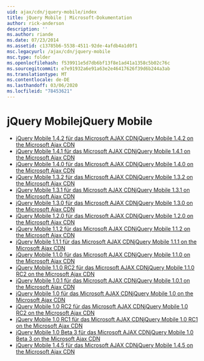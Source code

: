 ```yaml
---
uid: ajax/cdn/jquery-mobile/index
title: jQuery Mobile | Microsoft-Dokumentation
author: rick-anderson
description: ''
ms.author: riande
ms.date: 07/23/2014
ms.assetid: c13785b6-5538-4511-92de-4afdb4a1d0f1
msc.legacyurl: /ajax/cdn/jquery-mobile
msc.type: folder
ms.openlocfilehash: f539911e5d7db6bf13f8e1ad41a1358c5b02c76c
ms.sourcegitcommit: e7e91932a6e91a63e2e46417626f39d6b244a3ab
ms.translationtype: MT
ms.contentlocale: de-DE
ms.lasthandoff: 03/06/2020
ms.locfileid: "78453621"
---
```

# <a name="jquery-mobile"></a><span data-ttu-id="5c4ce-102">jQuery Mobile</span><span class="sxs-lookup"><span data-stu-id="5c4ce-102">jQuery Mobile</span></span>

- [<span data-ttu-id="5c4ce-103">jQuery Mobile 1.4.2 für das Microsoft AJAX CDN</span><span class="sxs-lookup"><span data-stu-id="5c4ce-103">jQuery Mobile 1.4.2 on the Microsoft Ajax CDN</span></span>](cdnjquerymobile142.md)
- [<span data-ttu-id="5c4ce-104">jQuery Mobile 1.4.1 für das Microsoft AJAX CDN</span><span class="sxs-lookup"><span data-stu-id="5c4ce-104">jQuery Mobile 1.4.1 on the Microsoft Ajax CDN</span></span>](cdnjquerymobile141.md)
- [<span data-ttu-id="5c4ce-105">jQuery Mobile 1.4.0 für das Microsoft AJAX CDN</span><span class="sxs-lookup"><span data-stu-id="5c4ce-105">jQuery Mobile 1.4.0 on the Microsoft Ajax CDN</span></span>](cdnjquerymobile140.md)
- [<span data-ttu-id="5c4ce-106">jQuery Mobile 1.3.2 für das Microsoft AJAX CDN</span><span class="sxs-lookup"><span data-stu-id="5c4ce-106">jQuery Mobile 1.3.2 on the Microsoft Ajax CDN</span></span>](cdnjquerymobile132.md)
- [<span data-ttu-id="5c4ce-107">jQuery Mobile 1.3.1 für das Microsoft AJAX CDN</span><span class="sxs-lookup"><span data-stu-id="5c4ce-107">jQuery Mobile 1.3.1 on the Microsoft Ajax CDN</span></span>](cdnjquerymobile131.md)
- [<span data-ttu-id="5c4ce-108">jQuery Mobile 1.3.0 für das Microsoft AJAX CDN</span><span class="sxs-lookup"><span data-stu-id="5c4ce-108">jQuery Mobile 1.3.0 on the Microsoft Ajax CDN</span></span>](cdnjquerymobile130.md)
- [<span data-ttu-id="5c4ce-109">jQuery Mobile 1.2.0 für das Microsoft AJAX CDN</span><span class="sxs-lookup"><span data-stu-id="5c4ce-109">jQuery Mobile 1.2.0 on the Microsoft Ajax CDN</span></span>](cdnjquerymobile120.md)
- [<span data-ttu-id="5c4ce-110">jQuery Mobile 1.1.2 für das Microsoft AJAX CDN</span><span class="sxs-lookup"><span data-stu-id="5c4ce-110">jQuery Mobile 1.1.2 on the Microsoft Ajax CDN</span></span>](cdnjquerymobile112.md)
- [<span data-ttu-id="5c4ce-111">jQuery Mobile 1.1.1 für das Microsoft AJAX CDN</span><span class="sxs-lookup"><span data-stu-id="5c4ce-111">jQuery Mobile 1.1.1 on the Microsoft Ajax CDN</span></span>](cdnjquerymobile111.md)
- [<span data-ttu-id="5c4ce-112">jQuery Mobile 1.1.0 für das Microsoft AJAX CDN</span><span class="sxs-lookup"><span data-stu-id="5c4ce-112">jQuery Mobile 1.1.0 on the Microsoft Ajax CDN</span></span>](cdnjquerymobile110.md)
- [<span data-ttu-id="5c4ce-113">jQuery Mobile 1.1.0 RC2 für das Microsoft AJAX CDN</span><span class="sxs-lookup"><span data-stu-id="5c4ce-113">jQuery Mobile 1.1.0 RC2 on the Microsoft Ajax CDN</span></span>](cdnjquerymobile110rc2.md)
- [<span data-ttu-id="5c4ce-114">jQuery Mobile 1.0.1 für das Microsoft AJAX CDN</span><span class="sxs-lookup"><span data-stu-id="5c4ce-114">jQuery Mobile 1.0.1 on the Microsoft Ajax CDN</span></span>](cdnjquerymobile101.md)
- [<span data-ttu-id="5c4ce-115">jQuery Mobile 1.0 für das Microsoft AJAX CDN</span><span class="sxs-lookup"><span data-stu-id="5c4ce-115">jQuery Mobile 1.0 on the Microsoft Ajax CDN</span></span>](cdnjquerymobile10.md)
- [<span data-ttu-id="5c4ce-116">jQuery Mobile 1.0 RC2 für das Microsoft AJAX CDN</span><span class="sxs-lookup"><span data-stu-id="5c4ce-116">jQuery Mobile 1.0 RC2 on the Microsoft Ajax CDN</span></span>](cdnjquerymobile10rc2.md)
- [<span data-ttu-id="5c4ce-117">jQuery Mobile 1.0 RC1 für das Microsoft AJAX CDN</span><span class="sxs-lookup"><span data-stu-id="5c4ce-117">jQuery Mobile 1.0 RC1 on the Microsoft Ajax CDN</span></span>](cdnjquerymobile10rc1.md)
- [<span data-ttu-id="5c4ce-118">jQuery Mobile 1.0 Beta 3 für das Microsoft AJAX CDN</span><span class="sxs-lookup"><span data-stu-id="5c4ce-118">jQuery Mobile 1.0 Beta 3 on the Microsoft Ajax CDN</span></span>](cdnjquerymobile10b3.md)
- [<span data-ttu-id="5c4ce-119">jQuery Mobile 1.4.5 für das Microsoft AJAX CDN</span><span class="sxs-lookup"><span data-stu-id="5c4ce-119">jQuery Mobile 1.4.5 on the Microsoft Ajax CDN</span></span>](cdnjquerymobile145.md)

